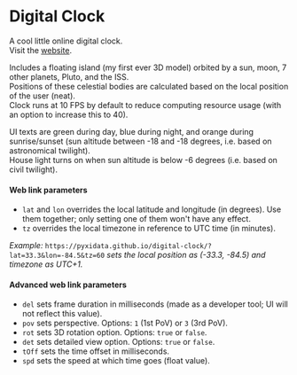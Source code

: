 # Digital Clock

A cool little online digital clock.  
Visit the [website](https://pyxidata.github.io/digital-clock).

Includes a floating island (my first ever 3D model) orbited by a sun, moon, 7 other planets, Pluto, and the ISS.  
Positions of these celestial bodies are calculated based on the local position of the user (neat).  
Clock runs at 10 FPS by default to reduce computing resource usage (with an option to increase this to 40).

UI texts are green during day, blue during night, and orange during sunrise/sunset (sun altitude between -18 and -18 degrees, i.e. based on astronomical twilight).  
House light turns on when sun altitude is below -6 degrees (i.e. based on civil twilight).

#### Web link parameters
- `lat` and `lon` overrides the local latitude and longitude (in degrees). Use them together; only setting one of them won't have any effect.
- `tz` overrides the local timezone in reference to UTC time (in minutes).

*Example:* `https://pyxidata.github.io/digital-clock/?lat=33.3&lon=-84.5&tz=60` *sets the local position as (-33.3, -84.5) and timezone as UTC+1.*

#### Advanced web link parameters
- `del` sets frame duration in milliseconds (made as a developer tool; UI will not reflect this value).
- `pov` sets perspective. Options: `1` (1st PoV) or `3` (3rd PoV).
- `rot` sets 3D rotation option. Options: `true` or `false`.
- `det` sets detailed view option. Options: `true` or `false`.
- `tOff` sets the time offset in milliseconds.
- `spd` sets the speed at which time goes (float value).